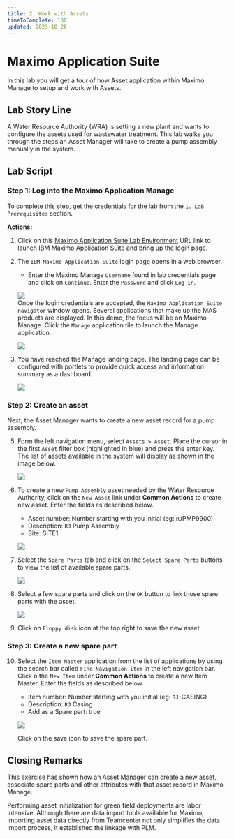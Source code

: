 ```yaml
---
title: 2. Work with Assets
timeToComplete: 180
updated: 2023-10-26
---
```


# Maximo Application Suite

In this lab you will get a tour of how Asset application within Maximo Manage to setup and work with Assets.


## Lab Story Line

A Water Resource Authority (WRA) is setting a new plant and wants to configure the assets used for wastewater treatment.
This lab walks you through the steps an Asset Manager will take to create a pump assembly manually in the system.

## Lab Script

### Step 1: Log into the Maximo Application Manage

To complete this step, get the credentials for the lab from the `1. Lab Prerequisites` section.

**Actions:**

1. Click on this [Maximo Application Suite Lab Environment](https://masdev.home.mas-siemens.buildlab.cloud/) URL link to launch IBM Maximo Application Suite and bring up the login page.

2. The `IBM Maximo Application Suite` login page opens in a web browser.

   - Enter the Maximo Manage `Username` found in lab credentials page and click on `Continue`. Enter the  `Password`  and click `Log in`.

   ![](_attatchments/mas/login.png)
   <br />
   Once the login credentials are accepted, the `Maximo Application Suite navigator` window opens. Several applications that make up the MAS products are displayed. In this demo, the focus will be on Maximo Manage. Click the `Manage` application tile to launch the Manage application.

   ![](_attatchments/mas/suite-navigator.png)

4. You have reached the Manage landing page. The landing page can be configured with portlets to provide quick access and information summary as a dashboard.

   ![](_attatchments/mas/manage-home.png)

### Step 2: Create an asset

Next, the Asset Manager wants to create a new asset record for a pump assembly.

5. Form the left navigation menu, select `Assets > Asset`. Place the cursor in the first `Asset` filter box (highlighted in blue) and press the enter key. The list of assets available in the system will display as shown in the image below.

    ![](_attatchments/mas/manage-assets-landing.png)

6. To create a new `Pump Assembly` asset needed by the Water Resource Authority, click on the `New Asset` link under **Common Actions** to create new asset. Enter the fields as described below.

    - Asset number: Number starting with you initial (eg: `RJ`PMP9900)
    - Description: `RJ` Pump Assembly
    - Site: SITE1

    ![](_attatchments/mas/manage-create-asset.png)

7. Select the `Spare Parts` tab and click on the `Select Spare Parts` buttons to view the list of available spare parts.

    ![](_attatchments/mas/manage-select-spare-parts.png)

8. Select a few spare parts and click on the `OK` button to link those spare parts with the asset.

    ![](_attatchments/mas/manage-link-spare-parts.png)

9. Click on `Floppy disk` icon at the top right to save the new asset.

### Step 3: Create a new spare part

10. Select the `Item Master` application from the list of applications by using the search bar called `Find Navigation item` in the left navigation bar. Click o the `New Item` under **Common Actions** to create a new Item Master. Enter the fields as described below.

    - Item number: Number starting with you initial (eg: `RJ`-CASING)
    - Description: `RJ` Casing
    - Add as a Spare part: true

    ![](_attatchments/mas/manage-add-spare-part.png)

    Click on the save icon to save the spare part.

## Closing Remarks

This exercise has shown how an Asset Manager can create a new asset, associate spare parts and other attributes with that asset record in Maximo Manage.

Performing asset initialization for green field deployments are labor intensive. Although there are data import tools available for Maximo, importing asset data directly from Teamcenter not only simplifies the data import process, it established the linkage with PLM.
